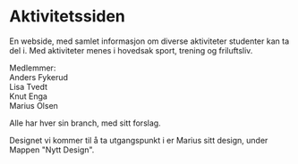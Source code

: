 Aktivitetssiden
===============

En webside, med samlet informasjon om diverse aktiviteter studenter kan ta del i. 
Med aktiviteter menes i hovedsak sport, trening og friluftsliv.<br>

Medlemmer:<br>
Anders Fykerud<br>
Lisa Tvedt<br>
Knut Enga<br>
Marius Olsen<br>

Alle har hver sin branch, med sitt forslag.

Designet vi kommer til å ta utgangspunkt i er Marius sitt design, under Mappen "Nytt Design".
